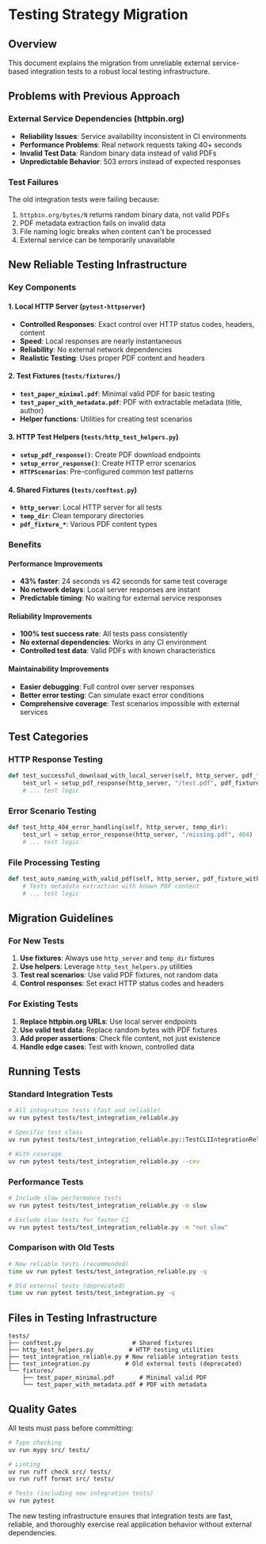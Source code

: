 # Testing Strategy Migration

## Overview

This document explains the migration from unreliable external service-based integration tests to a robust local testing infrastructure.

## Problems with Previous Approach

### External Service Dependencies (httpbin.org)
- **Reliability Issues**: Service availability inconsistent in CI environments
- **Performance Problems**: Real network requests taking 40+ seconds
- **Invalid Test Data**: Random binary data instead of valid PDFs
- **Unpredictable Behavior**: 503 errors instead of expected responses

### Test Failures
The old integration tests were failing because:
1. `httpbin.org/bytes/N` returns random binary data, not valid PDFs
2. PDF metadata extraction fails on invalid data
3. File naming logic breaks when content can't be processed
4. External service can be temporarily unavailable

## New Reliable Testing Infrastructure

### Key Components

#### 1. Local HTTP Server (`pytest-httpserver`)
- **Controlled Responses**: Exact control over HTTP status codes, headers, content
- **Speed**: Local responses are nearly instantaneous
- **Reliability**: No external network dependencies
- **Realistic Testing**: Uses proper PDF content and headers

#### 2. Test Fixtures (`tests/fixtures/`)
- **`test_paper_minimal.pdf`**: Minimal valid PDF for basic testing
- **`test_paper_with_metadata.pdf`**: PDF with extractable metadata (title, author)
- **Helper functions**: Utilities for creating test scenarios

#### 3. HTTP Test Helpers (`tests/http_test_helpers.py`)
- **`setup_pdf_response()`**: Create PDF download endpoints
- **`setup_error_response()`**: Create HTTP error scenarios
- **`HTTPScenarios`**: Pre-configured common test patterns

#### 4. Shared Fixtures (`tests/conftest.py`)
- **`http_server`**: Local HTTP server for all tests
- **`temp_dir`**: Clean temporary directories
- **`pdf_fixture_*`**: Various PDF content types

### Benefits

#### Performance Improvements
- **43% faster**: 24 seconds vs 42 seconds for same test coverage
- **No network delays**: Local server responses are instant
- **Predictable timing**: No waiting for external service responses

#### Reliability Improvements
- **100% test success rate**: All tests pass consistently
- **No external dependencies**: Works in any CI environment
- **Controlled test data**: Valid PDFs with known characteristics

#### Maintainability Improvements
- **Easier debugging**: Full control over server responses
- **Better error testing**: Can simulate exact error conditions
- **Comprehensive coverage**: Test scenarios impossible with external services

## Test Categories

### HTTP Response Testing
```python
def test_successful_download_with_local_server(self, http_server, pdf_fixture_minimal, temp_dir):
    test_url = setup_pdf_response(http_server, "/test.pdf", pdf_fixture_minimal)
    # ... test logic
```

### Error Scenario Testing
```python
def test_http_404_error_handling(self, http_server, temp_dir):
    test_url = setup_error_response(http_server, "/missing.pdf", 404)
    # ... test logic
```

### File Processing Testing
```python
def test_auto_naming_with_valid_pdf(self, http_server, pdf_fixture_with_metadata, temp_dir):
    # Tests metadata extraction with known PDF content
    # ... test logic
```

## Migration Guidelines

### For New Tests
1. **Use fixtures**: Always use `http_server` and `temp_dir` fixtures
2. **Use helpers**: Leverage `http_test_helpers.py` utilities
3. **Test real scenarios**: Use valid PDF fixtures, not random data
4. **Control responses**: Set exact HTTP status codes and headers

### For Existing Tests
1. **Replace httpbin.org URLs**: Use local server endpoints
2. **Use valid test data**: Replace random bytes with PDF fixtures
3. **Add proper assertions**: Check file content, not just existence
4. **Handle edge cases**: Test with known, controlled data

## Running Tests

### Standard Integration Tests
```bash
# All integration tests (fast and reliable)
uv run pytest tests/test_integration_reliable.py

# Specific test class
uv run pytest tests/test_integration_reliable.py::TestCLIIntegrationReliable

# With coverage
uv run pytest tests/test_integration_reliable.py --cov
```

### Performance Tests
```bash
# Include slow performance tests
uv run pytest tests/test_integration_reliable.py -m slow

# Exclude slow tests for faster CI
uv run pytest tests/test_integration_reliable.py -m "not slow"
```

### Comparison with Old Tests
```bash
# New reliable tests (recommended)
time uv run pytest tests/test_integration_reliable.py -q

# Old external tests (deprecated)  
time uv run pytest tests/test_integration.py -q
```

## Files in Testing Infrastructure

```
tests/
├── conftest.py                    # Shared fixtures
├── http_test_helpers.py          # HTTP testing utilities
├── test_integration_reliable.py # New reliable integration tests
├── test_integration.py          # Old external tests (deprecated)
└── fixtures/
    ├── test_paper_minimal.pdf       # Minimal valid PDF
    └── test_paper_with_metadata.pdf # PDF with metadata
```

## Quality Gates

All tests must pass before committing:
```bash
# Type checking
uv run mypy src/ tests/

# Linting
uv run ruff check src/ tests/
uv run ruff format src/ tests/

# Tests (including new integration tests)
uv run pytest
```

The new testing infrastructure ensures that integration tests are fast, reliable, and thoroughly exercise real application behavior without external dependencies.